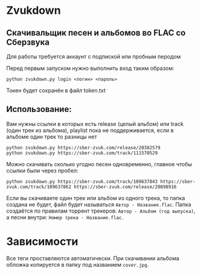 # Zvukdown

## Скачивальщик песен и альбомов во FLAC со Сберзвука

Для работы требуется аккаунт с подпиской или пробным перодом

Перед первым запуском нужно выполнить вход таким образом:

```
python zvukdown.py login <логин> <пароль>
```

Токен будет сохранён в файл token.txt

## Использование:

Вам нужны ссылки в которых есть release (целый альбом) или track (один трек из альбома), playlist пока не поддерживается, если в альбоме один трек то разницы нет
```
python zvukdown.py https://sber-zvuk.com/release/20382579
python zvukdown.py https://sber-zvuk.com/track/111570529
```

Можно скачивать сколько угодно песен одновременно, главное чтобы ссылки были через пробел:
```
python zvukdown.py https://sber-zvuk.com/track/109637843 https://sber-zvuk.com/track/109637862 https://sber-zvuk.com/release/20898916
```

Если вы скачиваете один трек или альбом из одного трека, то папка создана не будет, файл будет называться `Автор - Название.flac`. Папка создаётся по правилам торрент трекеров: `Автор - Альбом (год выпуска)`, а песни внутри: `Номер трека - Название.flac`.

# Зависимости

Все теги проставляются автоматически. При скачивании альбома обложка копируется в папку под названием `cover.jpg`.
